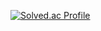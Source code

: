 [![Solved.ac Profile](http://mazassumnida.wtf/api/v2/generate_badge?boj=daekun0920)](https://solved.ac/daekun0920/)
